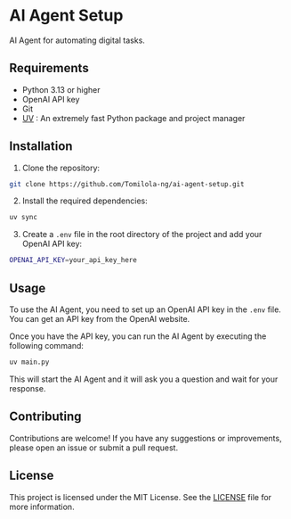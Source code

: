 # AI Agent Setup

AI Agent for automating digital tasks.

## Requirements

- Python 3.13 or higher
- OpenAI API key
- Git
- [UV](https://github.com/astral-sh/uv) : An extremely fast Python package and project manager

## Installation

1. Clone the repository:

```bash
git clone https://github.com/Tomilola-ng/ai-agent-setup.git
```

2. Install the required dependencies:

```bash
uv sync
```

3. Create a `.env` file in the root directory of the project and add your OpenAI API key:

```bash
OPENAI_API_KEY=your_api_key_here
```

## Usage

To use the AI Agent, you need to set up an OpenAI API key in the `.env` file. You can get an API key from the OpenAI website.

Once you have the API key, you can run the AI Agent by executing the following command:

```bash
uv main.py
```

This will start the AI Agent and it will ask you a question and wait for your response.

## Contributing

Contributions are welcome! If you have any suggestions or improvements, please open an issue or submit a pull request.

## License

This project is licensed under the MIT License. See the [LICENSE](LICENSE) file for more information.
